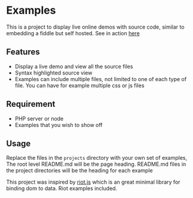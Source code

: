 Examples
========

This is a project to display live online demos with source code, similar to embedding a fiddle but self hosted.
See in action [here](http://richardbondi.net/riot/)

Features
--------

* Display a live demo and view all the source files
* Syntax highlighted source view
* Examples can include multiple files, not limited to one of each type of file.  You can have for example multiple css or js files

Requirement
----------

* PHP server or node
* Examples that you wish to show off

Usage
-----

Replace the files in the `projects` directory with your own set of examples,  The root level README.md will be the page 
heading.  README.md files in the project directories will be the heading for each example

This project was inspired by [riot.js](https://github.com/muut/riotjs) which is an great minimal library for binding dom
to data.  Riot examples included.


